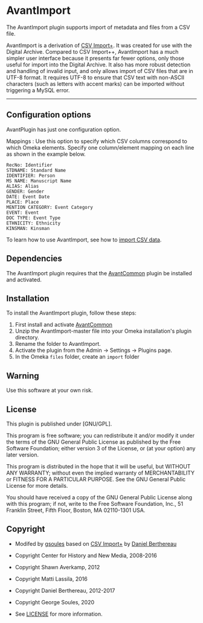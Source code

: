 # AvantImport

The AvantImport plugin supports import of metadata and files from a CSV file.

AvantImport is a derivation of [CSV Import+](https://github.com/Daniel-KM/Omeka-plugin-CsvImportPlus).
It was created for use with the Digital Archive. Compared to CSV Import++, AvantImport has a much simpler
user interface because it presents far fewer options, only those useful for import into the Digital Archive.
It also has more robust detection and handling of invalid input, and only allows import of CSV files that
are in UTF-8 format. It requires UTF-8 to ensure that CSV text with non-ASCII characters (such as letters
with accent marks) can be imported without triggering a MySQL error.

---

## Configuration options

AvantPlugin has just one configuration option.

Mappings
:   Use this option to specify which CSV columns correspond to which Omeka elements.
    Specify one column/element mapping on each line as shown in the example below.

``` plaintext
RecNo: Identifier
STDNAME: Standard Name
IDENTIFIER: Person
MS NAME: Manuscript Name
ALIAS: Alias
GENDER: Gender
DATE: Event Date
PLACE: Place
MENTION CATEGORY: Event Category
EVENT: Event
DOC TYPE: Event Type
ETHNICITY: Ethnicity
KINSMAN: Kinsman
```

To learn how to use AvantImport, see how to [import CSV data](../administrator/import-csv.md).

## Dependencies
The AvantImport plugin requires that the [AvantCommon](https://github.com/gsoules/AvantCommon)
plugin be installed and activated.

## Installation

To install the AvantImport plugin, follow these steps:

1. First install and activate [AvantCommon](https://github.com/gsoules/AvantCommon)
1. Unzip the AvantImport-master file into your Omeka installation's plugin directory.
1. Rename the folder to AvantImport.
1. Activate the plugin from the Admin → Settings → Plugins page.
1. In the Omeka `files` folder, create an `import` folder 

## Warning

Use this software at your own risk.

##  License

This plugin is published under [GNU/GPL].

This program is free software; you can redistribute it and/or modify it under
the terms of the GNU General Public License as published by the Free Software
Foundation; either version 3 of the License, or (at your option) any later
version.

This program is distributed in the hope that it will be useful, but WITHOUT
ANY WARRANTY; without even the implied warranty of MERCHANTABILITY or FITNESS
FOR A PARTICULAR PURPOSE. See the GNU General Public License for more
details.

You should have received a copy of the GNU General Public License along with
this program; if not, write to the Free Software Foundation, Inc.,
51 Franklin Street, Fifth Floor, Boston, MA 02110-1301 USA.

Copyright
---------

* Modifed by [gsoules](https://github.com/gsoules) based on
 [CSV Import+](https://github.com/Daniel-KM/Omeka-plugin-CsvImportPlus)
 by [Daniel Berthereau](https://github.com/Daniel-KM) 

* Copyright Center for History and New Media, 2008-2016
* Copyright Shawn Averkamp, 2012
* Copyright Matti Lassila, 2016
* Copyright Daniel Berthereau, 2012-2017
* Copyright George Soules, 2020
* See [LICENSE](https://github.com/gsoules/AvantImport/blob/master/LICENSE) for more information.
